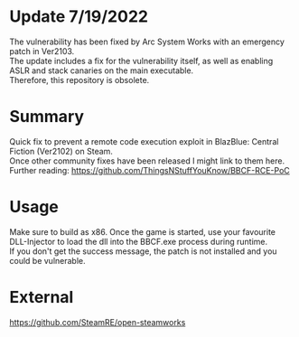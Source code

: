 # Update 7/19/2022
The vulnerability has been fixed by Arc System Works with an emergency patch in Ver2103.\
The update includes a fix for the vulnerability itself, as well as enabling ASLR and stack canaries on the main executable.\
Therefore, this repository is obsolete.

# Summary
Quick fix to prevent a remote code execution exploit in BlazBlue: Central Fiction (Ver2102) on Steam.\
Once other community fixes have been released I might link to them here.\
Further reading: https://github.com/ThingsNStuffYouKnow/BBCF-RCE-PoC

# Usage
Make sure to build as x86. Once the game is started, use your favourite DLL-Injector to load the dll into the BBCF.exe process during runtime.\
If you don't get the success message, the patch is not installed and you could be vulnerable.

# External
https://github.com/SteamRE/open-steamworks
